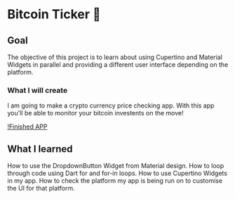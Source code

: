 # Bitcoin Ticker 🤑

## Goal
The objective of this project is to learn about using Cupertino and Material Widgets in parallel and providing a different user interface depending on the platform.

### What I will create
I am going to make a crypto currency price checking app. With this app you'll be able to monitor your bitcoin investents on the move!

[!Finished APP](https://github.com/londonappbrewery/Images/blob/master/bitcoin-flutter-demo.gif)

## What I learned
How to use the DropdownButton Widget from Material design.
How to loop through code using Dart for and for-in loops.
How to use Cupertino Widgets in my app.
How to check the platform my app is being run on to customise the UI for that platform.
